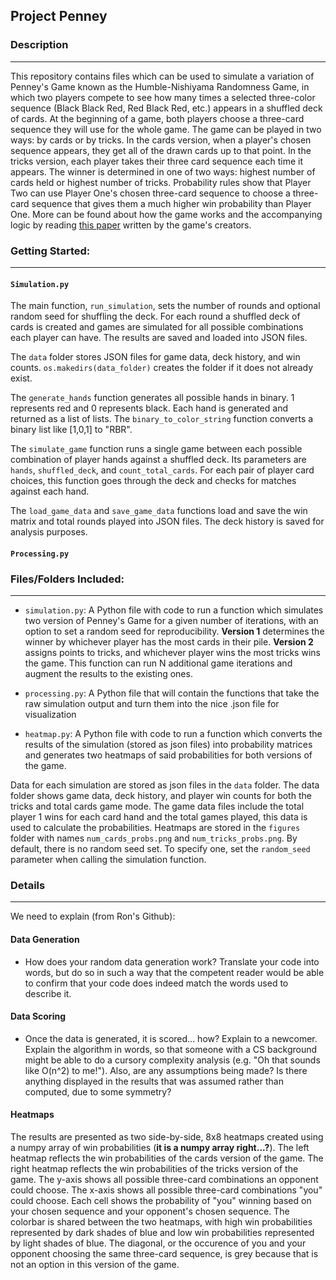 ## Project Penney

### Description
--------------

This repository contains files which can be used to simulate a variation of Penney's Game known as the Humble-Nishiyama Randomness Game, in which two players compete to see how many times a selected three-color sequence (Black Black Red, Red Black Red, etc.) appears in a shuffled deck of cards. At the beginning of a game, both players choose a three-card sequence they will use for the whole game. The game can be played in two ways: by cards or by tricks. In the cards version, when a player's chosen sequence appears, they get all of the drawn cards up to that point. In the tricks version, each player takes their three card sequence each time it appears. The winner is determined in one of two ways: highest number of cards held or highest number of tricks. Probability rules show that Player Two can use Player One's chosen three-card sequence to choose a three-card sequence that gives them a much higher win probability than Player One. More can be found about how the game works and the accompanying logic by reading [this paper](https://www.datascienceassn.org/sites/default/files/Humble-Nishiyama%20Randomness%20Game%20-%20A%20New%20Variation%20on%20Penney%27s%20Coin%20Game.pdf) written by the game's creators. 

### Getting Started:
--------------
#### `Simulation.py`
The main function, `run_simulation`, sets the number of rounds and optional random seed for shuffling the deck. For each round a shuffled deck of cards is created and games are simulated for all possible combinations each player can have. The results are saved and loaded into JSON files.

The `data` folder stores JSON files for game data, deck history, and win counts. `os.makedirs(data_folder)` creates the folder if it does not already exist.

The `generate_hands` function generates all possible hands in binary. 1 represents red and 0 represents black. Each hand is generated and returned as a list of lists. The `binary_to_color_string` function converts a binary list like [1,0,1] to "RBR".

The `simulate_game` function runs a single game between each possible combination of player hands against a shuffled deck. Its parameters are `hands`, `shuffled_deck`, and `count_total_cards`. For each pair of player card choices, this function goes through the deck and checks for matches against each hand. 

The `load_game_data` and `save_game_data` functions load and save the win matrix and total rounds played into JSON files. The deck history is saved for analysis purposes. 


#### `Processing.py`

### Files/Folders Included:
--------------

* `simulation.py`: A Python file with code to run a function which simulates two version of Penney's Game for a given number of iterations, with an option to set a random seed for reproducibility. **Version 1** determines the winner by whichever player has the most cards in their pile. **Version 2** assigns points to tricks, and whichever player wins the most tricks wins the game. This function can run N additional game iterations and augment the results to the existing ones.

* `processing.py`: A Python file that will contain the functions that take the raw simulation output and turn them into the nice .json file for visualization

* `heatmap.py`: A Python file with code to run a function which converts the results of the simulation (stored as json files) into probability matrices and generates two heatmaps of said probabilities for both versions of the game.

Data for each simulation are stored as json files in the `data` folder. The data folder shows game data, deck history, and player win counts for both the tricks and total cards game mode. The game data files include the total player 1 wins for each card hand and the total games played, this data is used to calculate the probabilities. Heatmaps are stored in the `figures` folder with names `num_cards_probs.png` and `num_tricks_probs.png`. By default, there is no random seed set. To specify one, set the `random_seed` parameter when calling the simulation function. 

### Details
-------------
We need to explain (from Ron's Github):
#### Data Generation
- How does your random data generation work? Translate your code into words, but do so in such a way that the competent reader would be able to confirm that your code does indeed match the words used to describe it.

#### Data Scoring
- Once the data is generated, it is scored... how? Explain to a newcomer. Explain the algorithm in words, so that someone with a CS background might be able to do a cursory complexity analysis (e.g. "Oh that sounds like O(n^2) to me!"). Also, are any assumptions being made? Is there anything displayed in the results that was assumed rather than computed, due to some symmetry?

#### Heatmaps
The results are presented as two side-by-side, 8x8 heatmaps created using a numpy array of win probabilities (**it is a numpy array right...?**). The left heatmap reflects the win probabilities of the cards version of the game. The right heatmap reflects the win probabilities of the tricks version of the game. The y-axis shows all possible three-card combinations an opponent could choose. The x-axis shows all possible three-card combinations "you" could choose. Each cell shows the probability of "you" winning based on your chosen sequence and your opponent's chosen sequence. The colorbar is shared between the two heatmaps, with high win probabilities represented by dark shades of blue and low win probabilities represented by light shades of blue. The diagonal, or the occurence of you and your opponent choosing the same three-card sequence, is grey because that is not an option in this version of the game. 


